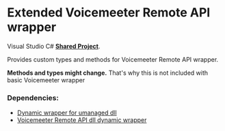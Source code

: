 # Extended Voicemeeter Remote API wrapper
 Visual Studio C# [**Shared Project**](https://github.com/A-tG/Voicemeeter-Remote-API-dll-dynamic-wrapper/wiki/Useful-Info#how-to-useadd-a-visual-studio-shared-project). 

 Provides custom types and methods for Voicemeeter Remote API wrapper. 
 
 **Methods and types might change.** That's why this is not included with basic Voicemeeter wrapper
 
 ### Dependencies:
 * [Dynamic wrapper for umanaged dll](https://github.com/A-tG/Dynamic-wrapper-for-umanaged-dll)
 * [Voicemeeter Remote API dll dynamic wrapper](https://github.com/A-tG/Voicemeeter-Remote-API-dll-dynamic-wrapper)
